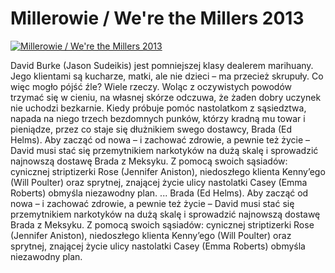 Millerowie / We're the Millers 2013 
=============
[![Millerowie / We're the Millers 2013 ](http://vidos.pl/images/player.gif)](http://vidos.pl/millerowie-we-re-the-millers-2013)

 David Burke (Jason Sudeikis) jest pomniejszej klasy dealerem marihuany. Jego klientami są kucharze, matki, ale nie dzieci – ma przecież skrupuły. Co więc mogło pójść źle? Wiele rzeczy. Woląc z oczywistych powodów trzymać się w cieniu, na własnej skórze odczuwa, że żaden dobry uczynek nie uchodzi bezkarnie. Kiedy próbuje pomóc nastolatkom z sąsiedztwa, napada na niego trzech bezdomnych punków, którzy kradną mu towar i pieniądze, przez co staje się dłużnikiem swego dostawcy, Brada (Ed Helms). Aby zacząć od nowa – i zachować zdrowie, a pewnie też życie – David musi stać się przemytnikiem narkotyków na dużą skalę i sprowadzić najnowszą dostawę Brada z Meksyku. Z pomocą swoich sąsiadów: cynicznej striptizerki Rose (Jennifer Aniston), niedoszłego klienta Kenny’ego (Will Poulter) oraz sprytnej, znającej życie ulicy nastolatki Casey (Emma Roberts) obmyśla niezawodny plan.   ... Brada (Ed Helms). Aby zacząć od nowa – i zachować zdrowie, a pewnie też życie – David musi stać się przemytnikiem narkotyków na dużą skalę i sprowadzić najnowszą dostawę Brada z Meksyku. Z pomocą swoich sąsiadów: cynicznej striptizerki Rose (Jennifer Aniston), niedoszłego klienta Kenny’ego (Will Poulter) oraz sprytnej, znającej życie ulicy nastolatki Casey (Emma Roberts) obmyśla niezawodny plan.
